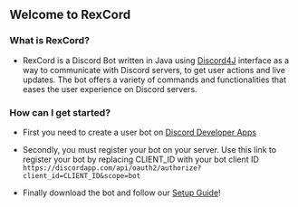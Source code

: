 ## **Welcome to RexCord** ##

### What is RexCord? ###
- RexCord is a Discord Bot written in Java using [Discord4J]() interface as a way to communicate with Discord servers, to get user actions and live updates. The bot offers a variety of commands and functionalities that eases the user experience on Discord servers.

### How can I get started? ###
- First you need to create a user bot on [Discord Developer Apps](https://discordapp.com/developers/applications/me)
- Secondly, you must register your bot on your server. Use this link to register your bot by replacing CLIENT_ID with your bot client ID
``
https://discordapp.com/api/oauth2/authorize?client_id=CLIENT_ID&scope=bot
``

- Finally download the bot and follow our [Setup Guide]()!
